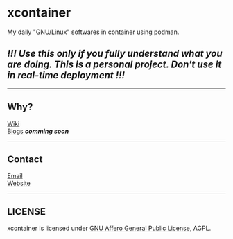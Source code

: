 # xcontainer

My daily "GNU/Linux" softwares in container using podman.
## *!!! Use this only if you fully understand what you are doing. This is a personal project. Don't use it in real-time deployment !!!*

---

## Why?

[Wiki](https://codeberg.org/peterzam/xcontainer/wiki)  
[Blogs]() ***comming soon***

---

## Contact 
[Email](mail@peterzam.dev)  
[Website](peterzam.dev)

---
## LICENSE

xcontainer is licensed under [GNU Affero General Public License](https://www.gnu.org/licenses/agpl-3.0.en.html), AGPL.